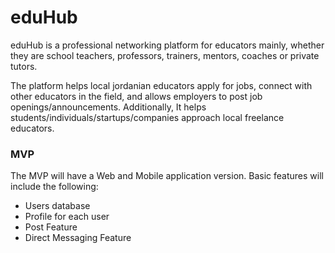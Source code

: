 # eduHub
eduHub is a professional networking platform for educators mainly, whether they are school teachers, professors, trainers, mentors, coaches or private tutors.

The platform helps local jordanian educators apply for jobs, connect with other educators in the field, and allows employers to post job openings/announcements.
Additionally, It helps students/individuals/startups/companies approach local freelance educators.

### MVP
The MVP will have a Web and Mobile application version.
Basic features will include the following:
- Users database 
- Profile for each user
- Post Feature
- Direct Messaging Feature
